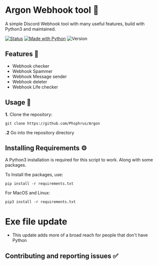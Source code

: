 # Argon Webhook tool 🤖

A simple Discord Webhook tool with many useful features, build with Python3 and maintained.

[![Status](https://img.shields.io/badge/Status-Maintained-red?style=for-the-badge)](https://shields.io/)
[![Made with Python](https://img.shields.io/badge/Made_With-Python-yellow?style=for-the-badge&logo=python)](https://python)
![Version](https://img.shields.io/badge/Version-1.0.4-blue?style=for-the-badge&)


## Features 🦾

- Webhook checker
- Webhook Spammer
- Webhook Message sender
- Webhook deleter
- Webhook Life checker

## Usage 📖

**1.** Clone the repository:

```
git clone https://github.com/Phsphrus/Argon
 ```
**.2** Go into the repository directory 



## Installing Requirements ⚙️

A Python3 installation is required for this script to work. Along with some packages.

To Install the packages, use:

```
pip install -r requirements.txt
```
For MacOS and Linux:
```
pip3 install -r requirements.txt
```


# Exe file update

- This update adds more of a broad reach for people that don't have Python

## Contributing and reporting issues ✅
